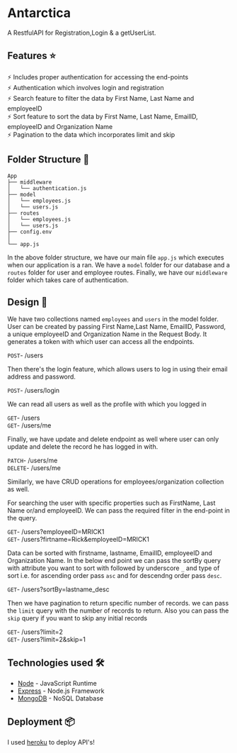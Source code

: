 # Antarctica

A RestfulAPI for Registration,Login & a getUserList.
## Features ⭐

⚡️ Includes proper authentication for accessing the end-points\
⚡️ Authentication which involves login and registration\
⚡️ Search feature to filter the data by First Name, Last Name and employeeID\
⚡️ Sort feature to sort the data by First Name, Last Name, EmailID, employeeID and Organization Name\
⚡️ Pagination to the data which incorporates limit and skip


## Folder Structure :file_folder:

```
App
├── middleware
│   └── authentication.js
├── model
│   └── employees.js
│   └── users.js
├── routes
│   └── employees.js
│   └── users.js
├── config.env
│   
└── app.js

```
In the above folder structure, we have our main file `app.js` which executes when our application is a ran.
We have a `model` folder for our database and a `routes` folder for user and employee routes.
Finally, we have our `middleware` folder which takes care of authentication.

## Design :triangular_ruler:

We have two collections named `employees` and `users` in the model folder.
User can be created by passing First Name,Last Name, EmailID, Password, a unique employeeID and Organization Name in the Request Body.
It generates a token with which user can access all the endpoints.

`POST`- /users

Then there's the login feature, which allows users to log in using their email address and password.

`POST`- /users/login

We can read all users as well as the profile with which you logged in

`GET`- /users <br />
`GET`- /users/me

Finally, we have update and delete endpoint as well where user can only update and delete the record he has logged in with.

`PATCH`- /users/me <br />
`DELETE`- /users/me

Similarly, we have CRUD operations for employees/organization collection as well.

For searching the user with specific properties such as FirstName, Last Name or/and employeeID. 
We can pass the required filter in the end-point in the query.

`GET`- /users?employeeID=MRICK1 <br />
`GET`- /users?firtname=Rick&employeeID=MRICK1

Data can be sorted with firstname, lastname, EmailID, employeeID and Organization Name.
In the below end point we can pass the sortBy query with attribute you want to sort with followed by underscore `_` and type of sort i.e. for ascending order pass `asc` and for descendng order pass `desc`.

`GET`- /users?sortBy=lastname_desc

Then we have pagination to return specific number of records. we can pass the `limit` query with the number of records to return. Also you can pass the `skip` query if you want to skip any initial records

`GET`- /users?limit=2 <br />
`GET`- /users?limit=2&skip=1

## Technologies used 🛠️

- [Node](https://nodejs.org/en/) - JavaScript Runtime
- [Express](https://expressjs.com/) - Node.js Framework
- [MongoDB](https://www.mongodb.com/) - NoSQL Database

## Deployment 📦

I used [heroku](https://dashboard.heroku.com/apps) to deploy API's!
